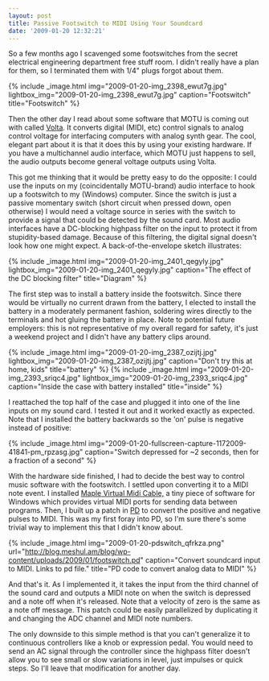 ```yaml
---
layout: post
title: Passive Footswitch to MIDI Using Your Soundcard
date: '2009-01-20 12:32:21'
---
```



So a few months ago I scavenged some footswitches from the secret electrical engineering department free stuff room. I didn't really have a plan for them, so I terminated them with 1/4" plugs forgot about them.

{% include _image.html img="2009-01-20-img_2398_ewut7g.jpg" lightbox_img="2009-01-20-img_2398_ewut7g.jpg" caption="Footswitch" title="Footswitch"  %}

Then the other day I read about some software that MOTU is coming out with called [Volta](http://createdigitalmusic.com/2009/01/16/analog-meet-digital-motu-volta-connects-the-mac-to-cv-synths-effects-graphically/). It converts digital (MIDI, etc) control signals to analog control voltage for interfacing computers with analog synth gear. The cool, elegant part about it is that it does this by using your existing hardware. If you have a multichannel audio interface, which MOTU just happens to sell, the audio outputs become general voltage outputs using Volta.

This got me thinking that it would be pretty easy to do the opposite: I could use the inputs on my (coincidentally MOTU-brand) audio interface to hook up a footswitch to my (Windows) computer. Since the switch is just a passive momentary switch (short circuit when pressed down, open otherwise) I would need a voltage source in series with the switch to provide a signal that could be detected by the sound card. Most audio interfaces have a DC-blocking highpass filter on the input to protect it from stupidity-based damage. Because of this filtering, the digital signal doesn't look how one might expect. A back-of-the-envelope sketch illustrates:

{% include _image.html img="2009-01-20-img_2401_qegyly.jpg" lightbox_img="2009-01-20-img_2401_qegyly.jpg" caption="The effect of the DC blocking filter" title="Diagram"  %}

The first step was to install a battery inside the footswitch. Since there would be virtually no current drawn from the battery, I elected to install the battery in a moderately permanent fashion, soldering wires directly to the terminals and hot gluing the battery in place. Note to potential future employers: this is not representative of my overall regard for safety, it's just a weekend project and I didn't have any battery clips around.

{% include _image.html img="2009-01-20-img_2387_ozijtj.jpg" lightbox_img="2009-01-20-img_2387_ozijtj.jpg" caption="Don't try this at home, kids" title="battery"  %}
{% include _image.html img="2009-01-20-img_2393_sriqc4.jpg" lightbox_img="2009-01-20-img_2393_sriqc4.jpg" caption="Inside the case with battery installed" title="inside"  %}

I reattached the top half of the case and plugged it into one of the line inputs on my sound card. I tested it out and it worked exactly as expected. Note that I installed the battery backwards so the 'on' pulse is negative instead of positive:

{% include _image.html img="2009-01-20-fullscreen-capture-1172009-41841-pm_rpzasg.jpg" caption="Switch depressed for ~2 seconds, then for a fraction of a second" %}

With the hardware side finished, I had to decide the best way to control music software with the footswitch. I settled upon converting it to a MIDI note event. I installed [Maple Virtual Midi Cable,](http://www.hurchalla.com/Maple_driver.html) a tiny piece of software for Windows which provides virtual MIDI ports for sending data between programs. Then, I built up a patch in [PD](http://puredata.info/) to convert the positive and negative pulses to MIDI. This was my first foray into PD, so I'm sure there's some trivial way to implement this that I didn't know about.

{% include _image.html img="2009-01-20-pdswitch_qfrkza.png" url="http://blog.meshul.am/blog/wp-content/uploads/2009/01/footswitch.pd" caption="Convert soundcard input to MIDI. Links to pd file." title="PD code to convert analog data to MIDI"  %}

And that's it. As I implemented it, it takes the input from the third channel of the sound card and outputs a MIDI note on when the switch is depressed and a note off when it's released. Note that a velocity of zero is the same as a note off message. This patch could be easily parallelized by duplicating it and changing the ADC channel and MIDI note numbers.

The only downside to this simple method is that you can't generalize it to continuous controllers like a knob or expression pedal. You would need to send an AC signal through the controller since the highpass filter doesn't allow you to see small or slow variations in level, just impulses or quick steps. So I'll leave that modification for another day.


